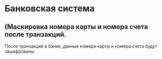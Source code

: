 # Банковская система
## (Маскировка номера карты и номера счета после транзакций.
После транзакций в банке, данные номера карты и номера счета будут зашифрованы.
